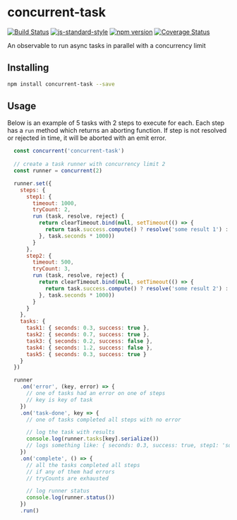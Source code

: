 # concurrent-task

[![Build Status](https://travis-ci.org/vigour-io/concurrent-task.svg?branch=master)](https://travis-ci.org/vigour-io/concurrent-task)
[![js-standard-style](https://img.shields.io/badge/code%20style-standard-brightgreen.svg)](http://standardjs.com/)
[![npm version](https://badge.fury.io/js/concurrent-task.svg)](https://badge.fury.io/js/concurrent-task)
[![Coverage Status](https://coveralls.io/repos/github/vigour-io/concurrent-task/badge.svg?branch=master)](https://coveralls.io/github/vigour-io/concurrent-task?branch=master)

An observable to run async tasks in parallel with a concurrency limit

## Installing

```bash
npm install concurrent-task --save
```

## Usage

Below is an example of 5 tasks with 2 steps to execute for each. Each step has a `run` method which returns an aborting function. If step is not resolved or rejected in time, it will be aborted with an emit error.

```js
  const concurrent('concurrent-task')
  
  // create a task runner with concurrency limit 2
  const runner = concurrent(2)

  runner.set({
    steps: {
      step1: {
        timeout: 1000,
        tryCount: 2,
        run (task, resolve, reject) {
          return clearTimeout.bind(null, setTimeout(() => {
            return task.success.compute() ? resolve('some result 1') : reject(new Error('some error'))
          }, task.seconds * 1000))
        }
      },
      step2: {
        timeout: 500,
        tryCount: 3,
        run (task, resolve, reject) {
          return clearTimeout.bind(null, setTimeout(() => {
            return task.success.compute() ? resolve('some result 2') : reject(new Error('some error'))
          }, task.seconds * 1000))
        }
      }
    },
    tasks: {
      task1: { seconds: 0.3, success: true },
      task2: { seconds: 0.7, success: true },
      task3: { seconds: 0.2, success: false },
      task4: { seconds: 1.2, success: false },
      task5: { seconds: 0.3, success: true }
    }
  })

  runner
    .on('error', (key, error) => {
      // one of tasks had an error on one of steps
      // key is key of task
    })
    .on('task-done', key => {
      // one of tasks completed all steps with no error

      // log the task with results
      console.log(runner.tasks[key].serialize())
      // logs something like: { seconds: 0.3, success: true, step1: 'some result 1'}
    })
    .on('complete', () => {
      // all the tasks completed all steps
      // if any of them had errors
      // tryCounts are exhausted

      // log runner status
      console.log(runner.status())
    })
    .run()
```
